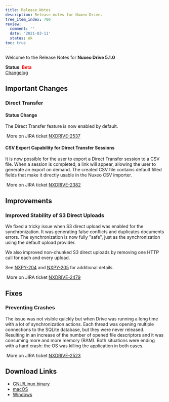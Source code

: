 ```yaml
---
title: Release Notes
description: Release notes for Nuxeo Drive.
tree_item_index: 700
review:
  comment: ''
  date: '2021-03-11'
  status: ok
toc: true
---
```


Welcome to the Release Notes for **Nuxeo Drive 5.1.0**

**Status**: <font color="#ff0000">**Beta**</font> </br>
<i class="fa fa-long-arrow-right" aria-hidden="true"></i> [Changelog](https://github.com/nuxeo/nuxeo-drive/blob/master/docs/changes/5.1.0.md)

## Important Changes

### Direct Transfer

#### Status Change

The Direct Transfer feature is now enabled by default.

<i class="fa fa-long-arrow-right" aria-hidden="true"></i>&nbsp;More on JIRA ticket [NXDRIVE-2537](https://jira.nuxeo.com/browse/NXDRIVE-2537)

#### CSV Export Capability for Direct Transfer Sessions

It is now possible for the user to export a Direct Transfer session to a CSV file. When a session is completed, a link will appear, allowing the user to generate an export on demand.
The created CSV file contains default filled fields that make it directly usable in the Nuxeo CSV importer.

<i class="fa fa-long-arrow-right" aria-hidden="true"></i>&nbsp;More on JIRA ticket [NXDRIVE-2382](https://jira.nuxeo.com/browse/NXDRIVE-2382)

## Improvements

### Improved Stability of S3 Direct Uploads

We fixed a tricky issue when S3 direct upload was enabled for the synchronization. It was generating false conflicts and duplicates documents errors.
The synchronization is now fully "safe", just as the synchronization using the default upload provider.

We also improved non-chunked S3 direct uploads by removing one HTTP call for each and every upload.

See [NXPY-204](https://jira.nuxeo.com/browse/NXPY-204) and [NXPY-205](https://jira.nuxeo.com/browse/NXPY-205) for additional details.

<i class="fa fa-long-arrow-right" aria-hidden="true"></i>&nbsp;More on JIRA ticket [NXDRIVE-2479](https://jira.nuxeo.com/browse/NXDRIVE-2479)

## Fixes

### Preventing Crashes

The issue was not visible quickly but when Drive was running a long time with a lot of synchronization actions. Each thread was opening multiple connections to the SQLite database, but they were never released. Resulting in an increase of the number of opened file descriptors and it was consuming more and more memory (RAM). Both situations were ending with a hard crash: the OS was killing the application in both cases.

<i class="fa fa-long-arrow-right" aria-hidden="true"></i>&nbsp;More on JIRA ticket [NXDRIVE-2523](https://jira.nuxeo.com/browse/NXDRIVE-2523)

## Download Links

- [GNU/Linux binary](https://community.nuxeo.com/static/drive-updates/beta/nuxeo-drive-5.1.0-x86_64.AppImage)
- [macOS](https://community.nuxeo.com/static/drive-updates/beta/nuxeo-drive-5.1.0.dmg)
- [Windows](https://community.nuxeo.com/static/drive-updates/beta/nuxeo-drive-5.1.0.exe)
